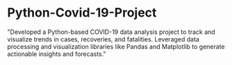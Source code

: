 # Python-Covid-19-Project
"Developed a Python-based COVID-19 data analysis project to track and visualize trends in cases, recoveries, and fatalities. Leveraged data processing and visualization libraries like Pandas and Matplotlib to generate actionable insights and forecasts."
